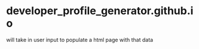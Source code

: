 # developer_profile_generator.github.io

will take in user input to populate a html page with that data